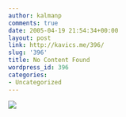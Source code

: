 ```yaml
---
author: kalmanp
comments: true
date: 2005-04-19 21:54:34+00:00
layout: post
link: http://kavics.me/396/
slug: '396'
title: No Content Found
wordpress_id: 396
categories:
- Uncategorized
---
```


![](http://kavics.freeblog.hu/Files/halacska.bmp)
